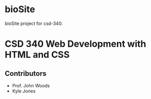 # bioSite
bioSite project for csd-340.
<h1>CSD 340 Web Development with HTML and CSS</h1>
<h2>Contributors</h2>
<ul>
<li>Prof. John Woods</li>
<li>Kyle Jones</li>
</ul>

